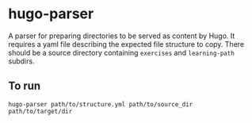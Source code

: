 # hugo-parser

A parser for preparing directories to be served as content by Hugo.
It requires a yaml file describing the expected file structure to copy.
There should be a source directory containing `exercises` and `learning-path` subdirs.

## To run

```
hugo-parser path/to/structure.yml path/to/source_dir path/to/target/dir
```
